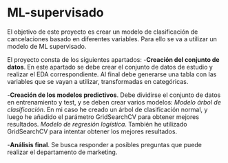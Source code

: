 # ML-supervisado
El objetivo de este proyecto es crear un modelo de clasificación de cancelaciones basado en diferentes variables. Para ello se va a utilizar un modelo de ML supervisado.

El proyecto consta de los siguientes apartados:
-**Creación del conjunto de datos**. En este apartado se debe crear el conjunto de datos de estudio y realizar el EDA correspondiente. Al final debe generarse una tabla con las variables que se vayan a utilizar, transformadas en categóricas.

-**Creación de los modelos predictivos**. Debe dividirse el conjunto de datos en entrenamiento y test, y se deben crear varios modelos:
*Modelo árbol de clasificación*. En mi caso he creado un árbol de clasificación normal, y luego he añadido el parámetro GridSearchCV para obtener mejores resultados.
*Modelo de regresión logística*. También he utilizado GridSearchCV para intentar obtener los mejores resultados.

-**Análisis final**. Se busca responder a posibles preguntas que puede realizar el departamento de marketing.

